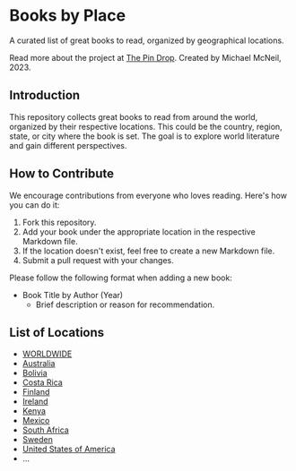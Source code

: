 # Books by Place

A curated list of great books to read, organized by geographical locations.

Read more about the project at [The Pin Drop](https://michaelmcneil.substack.com/p/01b1b401-1034-4f85-a979-724d77070f48). Created by Michael McNeil, 2023.

## Introduction

This repository collects great books to read from around the world, organized by their respective locations. This could be the country, region, state, or city where the book is set. The goal is to explore world literature and gain different perspectives.

## How to Contribute

We encourage contributions from everyone who loves reading. Here's how you can do it:

1. Fork this repository.
2. Add your book under the appropriate location in the respective Markdown file.
3. If the location doesn't exist, feel free to create a new Markdown file.
4. Submit a pull request with your changes.

Please follow the following format when adding a new book:

- Book Title by Author (Year)  
   - Brief description or reason for recommendation.

## List of Locations

- [WORLDWIDE](worldwide.md)
- [Australia](australia.md)
- [Bolivia](bolivia.md)
- [Costa Rica](costa-rica.md)
- [Finland](finland.md)
- [Ireland](ireland.md)
- [Kenya](kenya.md)
- [Mexico](mexico.md)
- [South Africa](south-africa.md)
- [Sweden](sweden.md)
- [United States of America](usa.md)
- ...
